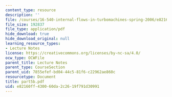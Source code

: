 ```yaml
---
content_type: resource
description: ''
file: /courses/16-540-internal-flows-in-turbomachines-spring-2006/e82160ff430060da2c2619f791d30991_part5b.pdf
file_size: 192837
file_type: application/pdf
hide_download: true
hide_download_original: null
learning_resource_types:
- Lecture Notes
license: https://creativecommons.org/licenses/by-nc-sa/4.0/
ocw_type: OCWFile
parent_title: Lecture Notes
parent_type: CourseSection
parent_uid: 7855efef-bd04-44c5-81f6-c22962ae860c
resourcetype: Document
title: part5b.pdf
uid: e82160ff-4300-60da-2c26-19f791d30991
---
```


